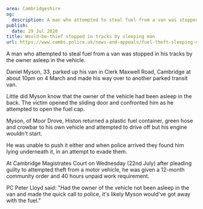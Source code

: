 ```yaml
area: Cambridgeshire
og:
  description: A man who attempted to steal fuel from a van was stopped in his tracks by the owner asleep in the vehicle.
publish:
  date: 29 Jul 2020
title: Would-be-thief stopped in tracks by sleeping man
url: https://www.cambs.police.uk/news-and-appeals/fuel-theft-sleeping-man
```

A man who attempted to steal fuel from a van was stopped in his tracks by the owner asleep in the vehicle.

Daniel Myson, 33, parked up his van in Clerk Maxwell Road, Cambridge at about 10pm on 4 March and made his way over to another parked transit van.

Little did Myson know that the owner of the vehicle had been asleep in the back. The victim opened the sliding door and confronted him as he attempted to open the fuel cap.

Myson, of Moor Drove, Histon returned a plastic fuel container, green hose and crowbar to his own vehicle and attempted to drive off but his engine wouldn't start.

He was unable to push it either and when police arrived they found him lying underneath it, in an attempt to evade them.

At Cambridge Magistrates Court on Wednesday (22nd July) after pleading guilty to attempted theft from a motor vehicle, he was given a 12-month community order and 40 hours unpaid work requirement.

PC Peter Lloyd said: "Had the owner of the vehicle not been asleep in the van and made the quick call to police, it's likely Myson would've got away with the fuel."
